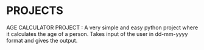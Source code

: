 # PROJECTS
AGE CALCULATOR PROJECT :  A very simple and easy python project where it calculates the age of a person.
Takes input of the user in dd-mm-yyyy format and gives the output.
